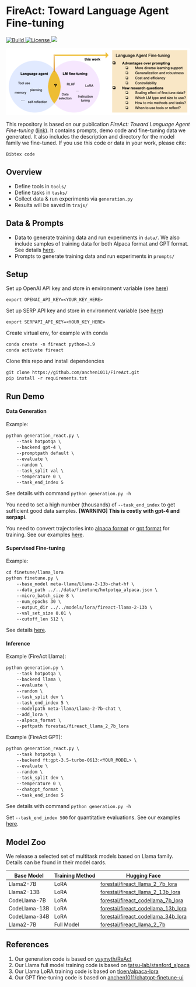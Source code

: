 # FireAct: Toward Language Agent Fine-tuning

<p>
    <a href="https://www.python.org/">
        <img alt="Build" src="https://img.shields.io/badge/Python-3.7+-1f425f.svg?color=purple">
    </a>
    <a href="https://copyright.princeton.edu/policy">
        <img alt="License" src="https://img.shields.io/badge/License-MIT-blue">
    </a>
    <a href="https://zenodo.org/badge/latestdoi/642099326">
        <img src="https://zenodo.org/badge/642099326.svg">
    </a>
</p>

![teaser](pics/teaser.png)


This repository is based on our publication *FireAct: Toward Language Agent Fine-tuning* ([link](https://fireact-agent.github.io)). It contains prompts, demo code and fine-tuning data we generated. It also includes the description and directory for the model family we fine-tuned. If you use this code or data in your work, please cite:

```
Bibtex code
```

## Overview
- Define tools in `tools/`
- Define tasks in `tasks/`
- Collect data & run experiments via `generation.py` 
- Results will be saved in `trajs/`


## Data & Prompts
- Data to generate training data and run experiments in `data/`. We also include samples of training data for both Alpaca format and GPT format. See details [here](https://github.com/anchen1011/FireAct/tree/main/data).
- Prompts to generate training data and run experiments in `prompts/`

## Setup

Set up OpenAI API key and store in environment variable  (see [here](https://help.openai.com/en/articles/5112595-best-practices-for-api-key-safety))

```
export OPENAI_API_KEY=<YOUR_KEY_HERE>
```
 
Set up SERP API key and store in environment variable (see [here](https://serpapi.com))

```
export SERPAPI_API_KEY=<YOUR_KEY_HERE>
```

Create virtual env, for example with conda

```
conda create -n fireact python=3.9
conda activate fireact
```

Clone this repo and install dependencies

```
git clone https://github.com/anchen1011/FireAct.git
pip install -r requirements.txt
```

## Run Demo

#### Data Generation

Example:

```
python generation_react.py \
	--task hotpotqa \
	--backend gpt-4 \
	--promptpath default \
	--evaluate \
	--random \
	--task_split val \
	--temperature 0 \
	--task_end_index 5
```

See details with command `python generation.py -h`

You need to set a high number (thousands) of `--task_end_index` to get sufficient good data samples. **[WARNING] This is costly with gpt-4 and serpapi.**

You need to convert trajectories into [alpaca format](https://github.com/tatsu-lab/stanford_alpaca#data-release) or [gpt format](https://platform.openai.com/docs/guides/fine-tuning/preparing-your-dataset) for training. See our examples [here](https://github.com/anchen1011/FireAct/tree/main/data/finetune).

#### Supervised Fine-tuning

Example:

```
cd finetune/llama_lora
python finetune.py \
    --base_model meta-llama/Llama-2-13b-chat-hf \
    --data_path ../../data/finetune/hotpotqa_alpaca.json \
    --micro_batch_size 8 \
    --num_epochs 30 \
    --output_dir ../../models/lora/fireact-llama-2-13b \
    --val_set_size 0.01 \
    --cutoff_len 512 \
```

See details [here](https://github.com/anchen1011/FireAct/tree/main/finetune).

#### Inference

Example (FireAct Llama):

```
python generation.py \
	--task hotpotqa \
	--backend llama \
	--evaluate \
	--random \
	--task_split dev \
	--task_end_index 5 \
	--modelpath meta-llama/Llama-2-7b-chat \
	--add_lora \
	--alpaca_format \
	--peftpath forestai/fireact_llama_2_7b_lora 
```

Example (FireAct GPT):

```
python generation_react.py \
	--task hotpotqa \
	--backend ft:gpt-3.5-turbo-0613:<YOUR_MODEL> \
	--evaluate \
	--random \
	--task_split dev \
	--temperature 0 \
	--chatgpt_format \
	--task_end_index 5
```

See details with command `python generation.py -h`

Set `--task_end_index 500` for quantitative evaluations. See our examples [here](https://github.com/anchen1011/FireAct/tree/main/trajs).

## Model Zoo

We release a selected set of multitask models based on Llama family. Details can be found in their model cards. 

| Base Model    | Training Method | Hugging Face                                               |
|---------------|-----------------|------------------------------------------------------------|
| Llama2-7B     | LoRA            | [forestai/fireact\_llama\_2\_7b\_lora](https://huggingface.co/forestai/fireact_llama_2_7b_lora)    |
| Llama2-13B    | LoRA            | [forestai/fireact\_llama\_2\_13b\_lora](https://huggingface.co/forestai/fireact_llama_2_13b_lora)   |
| CodeLlama-7B  | LoRA            | [forestai/fireact\_codellama\_7b\_lora](https://huggingface.co/forestai/fireact\_codellama\_7b\_lora)  |
| CodeLlama-13B | LoRA            | [forestai/fireact\_codellama\_13b\_lora](https://huggingface.co/forestai/fireact\_codellama\_13b\_lora) |
| CodeLlama-34B | LoRA            | [forestai/fireact\_codellama\_34b\_lora](https://huggingface.co/forestai/fireact\_codellama\_34b\_lora) |
| Llama2-7B     | Full Model      | [forestai/fireact\_llama\_2\_7b](https://huggingface.co/forestai/fireact_llama_2_7b)         |



## References
1. Our generation code is based on [ysymyth/ReAct](https://github.com/ysymyth/ReAct)
2. Our Llama full model training code is based on [tatsu-lab/stanford_alpaca](https://github.com/tatsu-lab/stanford_alpaca)
3. Our Llama LoRA training code is based on [tloen/alpaca-lora](https://github.com/tloen/alpaca-lora)
4. Our GPT fine-tuning code is based on [anchen1011/chatgpt-finetune-ui](https://github.com/anchen1011/chatgpt-finetune-ui/)
